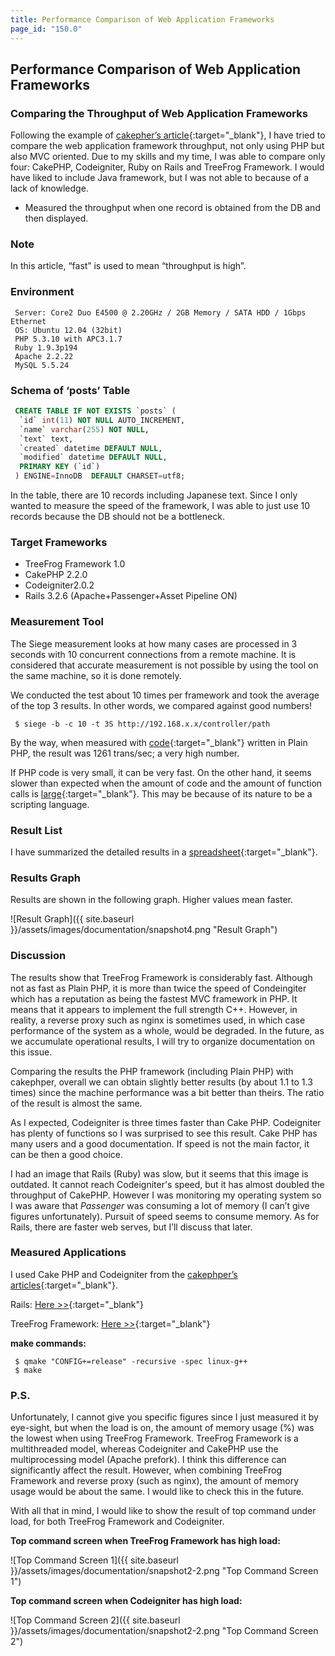 ```yaml
---
title: Performance Comparison of Web Application Frameworks
page_id: "150.0"
---
```


## Performance Comparison of Web Application Frameworks

### Comparing the Throughput of Web Application Frameworks

Following the example of [cakepher’s article](http://d.hatena.ne.jp/cakephper/20110802/1312275110){:target="_blank"}, I have tried to compare the web application framework throughput, not only using PHP but also MVC oriented. Due to my skills and my time, I was able to compare only four: CakePHP, Codeigniter, Ruby on Rails and TreeFrog Framework. I would have liked to include Java framework, but I was not able to because of a lack of knowledge.

* Measured the throughput when one record is obtained from the DB and then displayed.
 
### Note

In this article, “fast” is used to mean “throughput is high”.

### Environment

```
 Server: Core2 Duo E4500 @ 2.20GHz / 2GB Memory / SATA HDD / 1Gbps Ethernet
 OS: Ubuntu 12.04 (32bit)
 PHP 5.3.10 with APC3.1.7
 Ruby 1.9.3p194
 Apache 2.2.22
 MySQL 5.5.24
``` 

### Schema of ‘posts’ Table

```sql
 CREATE TABLE IF NOT EXISTS `posts` (
  `id` int(11) NOT NULL AUTO_INCREMENT,
  `name` varchar(255) NOT NULL,
  `text` text,
  `created` datetime DEFAULT NULL,
  `modified` datetime DEFAULT NULL,
  PRIMARY KEY (`id`)
 ) ENGINE=InnoDB  DEFAULT CHARSET=utf8;
```

In the table, there are 10 records including Japanese text. Since I only wanted to measure the speed of the framework, I was able to just use 10 records because the DB should not be a bottleneck.

### Target Frameworks

* TreeFrog Framework 1.0
* CakePHP 2.2.0
* Codeigniter2.0.2
* Rails 3.2.6 (Apache+Passenger+Asset Pipeline ON)
 
### Measurement Tool

The Siege measurement looks at how many cases are processed in 3 seconds with 10 concurrent connections from a remote machine. It is considered that accurate measurement is not possible by using the tool on the same machine, so it is done remotely.

We conducted the test about 10 times per framework and took the average of the top 3 results. In other words, we compared against good numbers!

```
 $ siege -b -c 10 -t 3S http://192.168.x.x/controller/path
```
 
By the way, when measured with [code](https://github.com/ichikaway/CakePHP-PerformanceCheckSample/blob/master/php/view.php){:target="_blank"} written in Plain PHP, the result was 1261 trans/sec; a very high number.

If PHP code is very small, it can be very fast. On the other hand, it seems slower than expected when the amount of code and the amount of function calls is [large](http://d.hatena.ne.jp/cakephper/20110802/1312275110){:target="_blank"}. This may be because of its nature to be a scripting language.
 
### Result List

I have summarized the detailed results in a [spreadsheet](https://docs.google.com/spreadsheet/ccc?key=0AlpTorSDNQjbdEpWTURuRE5TaEtNN0FYbXU5Vl92RUE#gid=0){:target="_blank"}.

### Results Graph

Results are shown in the following graph. Higher values mean faster.

<div class="img-center" markdown="1">

![Result Graph]({{ site.baseurl }}/assets/images/documentation/snapshot4.png "Result Graph")

</div>

### Discussion

The results show that TreeFrog Framework is considerably fast. Although not as fast as Plain PHP, it is more than twice the speed of Condeingiter which has a reputation as being the fastest MVC framework in PHP. It means that it appears to implement the full strength C++. However, in reality, a reverse proxy such as nginx is sometimes used, in which case performance of the system as a whole, would be degraded. In the future, as we accumulate operational results, I will try to organize documentation on this issue.

Comparing the results the PHP framework (including Plain PHP) with cakephper, overall we can obtain slightly better results (by about 1.1 to 1.3 times) since the machine performance was a bit better than theirs. The ratio of the result is almost the same.

As I expected, Codeigniter is three times faster than Cake PHP. Codeigniter has plenty of functions so I was surprised to see this result. Cake PHP has many users and a good documentation. If speed is not the main factor, it can be then a good choice.

I had an image that Rails (Ruby) was slow, but it seems that this image is outdated. It cannot reach Codeigniter's speed, but it has almost doubled the throughput of CakePHP. However I was monitoring my operating system so I was aware that *Passenger* was consuming a lot of memory (I can’t give figures unfortunately). Pursuit of speed seems to consume memory. As for Rails, there are faster web serves, but I’ll discuss that later.

### Measured Applications 

I used Cake PHP and Codeigniter from the [cakephper’s articles](http://d.hatena.ne.jp/cakephper/20110802/1312275110){:target="_blank"}.

Rails: [Here >>](https://docs.google.com/open?id=0B1pTorSDNQjbT2t3Ylc1Wl9aUzg){:target="_blank"}

TreeFrog Framework: [Here >>](https://docs.google.com/open?id=0B1pTorSDNQjbNldxT1NjbEs4VzQ){:target="_blank"}

**make commands:**

```
 $ qmake "CONFIG+=release" -recursive -spec linux-g++
 $ make
```

### P.S.

Unfortunately, I cannot give you specific figures since I just measured it by eye-sight, but when the load is on, the amount of memory usage (%) was the lowest when using TreeFrog Framework.
TreeFrog Framework is a multithreaded model, whereas Codeigniter and CakePHP use the multiprocessing model (Apache prefork). I think this difference can significantly affect the result. However, when combining TreeFrog Framework and reverse proxy (such as nginx), the amount of memory usage would be about the same. I would like to check this in the future.

With all that in mind, I would like to show the result of top command under load, for both TreeFrog Framework and Codeigniter.

**Top command screen when TreeFrog Framework has high load:**

<div class="img-center" markdown="1">

![Top Command Screen 1]({{ site.baseurl }}/assets/images/documentation/snapshot2-2.png "Top Command Screen 1")

</div>

**Top command screen when Codeigniter has high load:**

<div class="img-center" markdown="1">

![Top Command Screen 2]({{ site.baseurl }}/assets/images/documentation/snapshot2-2.png "Top Command Screen 2")

</div>